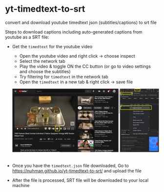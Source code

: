 # yt-timedtext-to-srt
convert and download youtube timedtext json (subtitles/captions) to srt file

Steps to download captions including auto-generated captions from youtube as a SRT file:  
  
* Get the `timedtext` for the youtube video 
    - Open the youtube video and right click -> choose inspect  
    - Select the network tab
    - Play the video & toggle ON the CC button (or go to video settings and choose the subtitles)  
    - Try filtering for `timedtext` in the network tab  
    - Open the `timedtext` in a new tab & right click -> save file  
  
    ![Screenshot](https://github.com/nuhman/yt-timedtext-srt/blob/master/screenshots/timedtext-demo.png "Fetch timedtext file by clicking on 'open in new tab'")  
  
* Once you have the `timedtext.json` file downloaded, Go to https://nuhman.github.io/yt-timedtext-to-srt/ and upload the file  
* After the file is processed, SRT file will be downloaded to your local machine  
